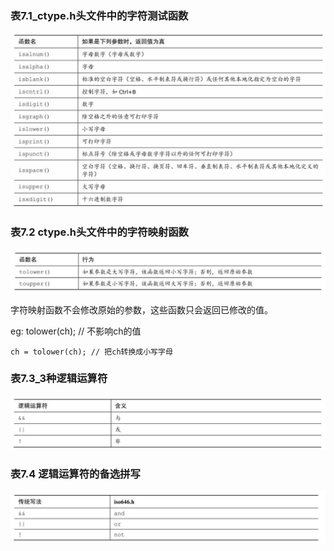 ### 表7.1_ctype.h头文件中的字符测试函数

![img](.\img\表7.1_ctype.h头文件中的字符测试函数.png)

### 表7.2 ctype.h头文件中的字符映射函数

![img](.\img\表7.2_ctype.h头文件中的字符映射函数.png)

字符映射函数不会修改原始的参数，这些函数只会返回已修改的值。

eg: tolower(ch); // 不影响ch的值

    ch = tolower(ch); // 把ch转换成小写字母

### 表7.3_3种逻辑运算符

![img](.\img\表7.3_3种逻辑运算符.png)

### 表7.4 逻辑运算符的备选拼写

![img](.\img\表7.4_逻辑运算符的备选拼写.png)

